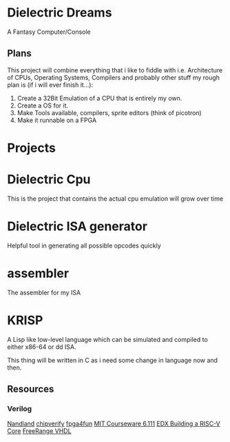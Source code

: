 # Dielectric Dreams

A Fantasy Computer/Console 

## Plans
This project will combine everything that i like to fiddle with i.e. Architecture of CPUs, Operating Systems, Compilers and probably other stuff
my rough plan is (if i will ever finish it...):

1. Create a 32Bit Emulation of a CPU that is entirely my own.
2. Create a OS for it.
3. Make Tools available, compilers, sprite editors (think of picotron)
4. Make it runnable on a FPGA

# Projects

# Dielectric Cpu

This is the project that contains the actual cpu emulation will grow over time

# Dielectric ISA generator

Helpful tool in generating all possible opcodes quickly

# assembler

The assembler for my ISA

# KRISP

A Lisp like low-level language which can be simulated and compiled to either x86-64 or dd ISA.

This thing will be written in C as i need some change in language now and then. 


## Resources

### Verilog
[Nandland](https://nandland.com/learn-verilog/)
[chipverify](https://www.chipverify.com/verilog/verilog-tutorial)
[fpga4fun](https://www.fpga4fun.com/)
[MIT Courseware 6.111](http://web.mit.edu/6.111/volume2/www/f2019/index.html)
[EDX Building a RISC-V Core](https://www.edx.org/learn/design/the-linux-foundation-building-a-risc-v-cpu-core)
[FreeRange VHDL](https://www.isy.liu.se/edu/kurs/TSEA83/kursmaterial/vhdl/free_range_vhdl_2019.pdf)